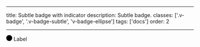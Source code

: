 <!--
 *              © 2025 Visa
 *
 * Licensed under the Apache License, Version 2.0 (the "License");
 * you may not use this file except in compliance with the License.
 * You may obtain a copy of the License at
 *
 *         http://www.apache.org/licenses/LICENSE-2.0
 *
 * Unless required by applicable law or agreed to in writing, software
 * distributed under the License is distributed on an "AS IS" BASIS,
 * WITHOUT WARRANTIES OR CONDITIONS OF ANY KIND, either express or implied.
 * See the License for the specific language governing permissions and
 * limitations under the License.
 *
 -->

---

title: Subtle badge with indicator
description: Subtle badge.
classes: ['.v-badge', '.v-badge-subtle', 'v-badge-ellipse']
tags: ['docs']
order: 2

---

<div class="v-badge v-badge-subtle">
  <svg class="v-icon v-icon-tiny v-badge-ellipse" height="16" style="--v-icon-height: var(--v-badge-ellipse-size); --v-icon-width: var(--v-badge-ellipse-size);" viewbox="0 0 16 16" width="16">
    <circle cx="8" cy="8" r="8" style="fill: var(--v-badge-ellipse-color);">
    </circle>
  </svg>
  <span>
    Label
  </span>
</div>
